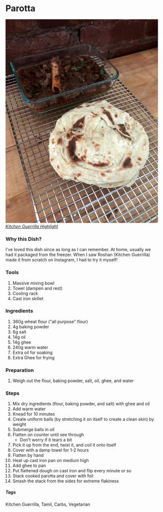 # Parotta
![Parotta and Mutton Curry](../images/parotta-1.jpg)
[*Kitchen Guerrilla Highlight*](https://www.instagram.com/s/aGlnaGxpZ2h0OjE3ODcyNDAxOTEwNjY3ODc3?igshid=8g8jbni61adc&story_media_id=2298661892505996627)

### Why this Dish?
I've loved this dish since as long as I can remember. At home, usually we had it packaged from the freezer. When I saw Roshan (Kitchen Guerrilla) made it from scratch on Instagram, I had to try it myself! 

### Tools
1. Massive mixing bowl
1. Towel (dampen and rest)
1. Cooling rack
1. Cast iron skillet

### Ingredients
1. 360g wheat flour ("all purpose" flour)
1. 4g baking powder
1. 6g salt
1. 14g oil
1. 14g ghee
1. 240g warm water
1. Extra oil for soaking
1. Extra Ghee for frying 

### Preparation
1. Weigh out the flour, baking powder, salt, oil, ghee, and water

### Steps
1. Mix dry ingredients (flour, baking powder, and salt) with ghee and oil
1. Add warm water
1. Knead for 10 minutes
1. Create uniform balls (by stretching it on itself to create a clean skin) by weight
1. Submerge balls in oil
1. Flatten on counter until see through 
    * Don't worry if it tears a bit
1. Pick it up from the end, twist it, and coil it onto itself
1. Cover with a damp towel for 1-2 hours
1. Flatten by hand
1. Heat up cast iron pan on medium high 
1. Add ghee to pan
1. Put flattened dough on cast iron and flip every minute or so
1. Stack cooked parotta and cover with foil
1. Smash the stack from the sides for extreme flakiness

##### Tags
Kitchen Guerrilla, Tamil, Carbs, Vegetarian